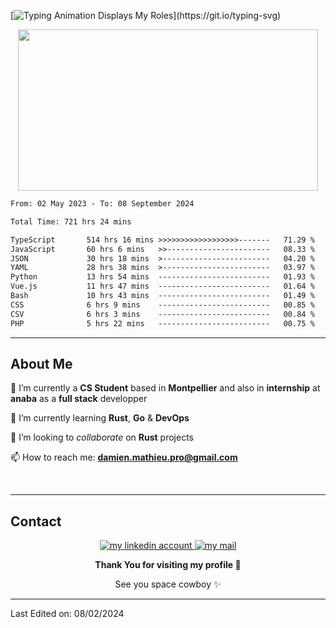 [![Typing Animation Displays My Roles](https://readme-typing-svg.herokuapp.com?color=%FFFFFF&lines=Hello+I'm+Damien+MATHIEU;Welcome+to+my+Github+profile!;)](https://git.io/typing-svg)

 <p align="center">
     <img align="center" src="https://media.giphy.com/media/11KzOet1ElBDz2/giphy.gif" width="480" height="258" /> 
 </p>

 <!--START_SECTION:waka-->

```txt
From: 02 May 2023 - To: 08 September 2024

Total Time: 721 hrs 24 mins

TypeScript       514 hrs 16 mins >>>>>>>>>>>>>>>>>>-------   71.29 %
JavaScript       60 hrs 6 mins   >>-----------------------   08.33 %
JSON             30 hrs 18 mins  >------------------------   04.20 %
YAML             28 hrs 38 mins  >------------------------   03.97 %
Python           13 hrs 54 mins  -------------------------   01.93 %
Vue.js           11 hrs 47 mins  -------------------------   01.64 %
Bash             10 hrs 43 mins  -------------------------   01.49 %
CSS              6 hrs 9 mins    -------------------------   00.85 %
CSV              6 hrs 3 mins    -------------------------   00.84 %
PHP              5 hrs 22 mins   -------------------------   00.75 %
```

<!--END_SECTION:waka-->
 
 
 <!--
 <p align="center">
           <img src="https://wakatime.com/share/@b21fb822-1b1e-4a56-b3ac-d647f03795fd/3d8fc332-54a6-4d29-9469-965955d6e018.svg"/>
 </p>
 <p align="center">
  <img src="https://wakatime.com/share/@b21fb822-1b1e-4a56-b3ac-d647f03795fd/5d7b153c-4137-40c1-8270-25e516f9619c.svg"/>
 </p>
 -->

 ---

<!-- About Me Section -->

## About Me

<!-- Coding GIF image -->

🔭 I’m currently a **CS Student** based in **Montpellier** and also in **internship** at **anaba** as a **full stack** developper

🌱 I’m currently learning **Rust**, **Go** & **DevOps**

👯 I’m looking to _collaborate_ on **Rust** projects

📫 How to reach me: **damien.mathieu.pro@gmail.com**

<br />
<!-- Contact Section -->

---

## Contact

<p align="center">
<a href="https://www.linkedin.com/in/damien-mathieu-a70348241/" target="_blank">
<img src="https://img.shields.io/badge/LinkedIn-0077B5?style=for-the-badge&logo=linkedin&logoColor=white" alt="my linkedin account" />
</a>
<a href="mailto:damien.mathieu.pro@gmail.com" target="_blank">
<img src="https://img.shields.io/badge/Gmail-D14836?style=for-the-badge&logo=gmail&logoColor=white" alt="my mail" />
</a>
</p>


<p align="center"><b>Thank You for visiting my profile 🙏</b></p>
<p align="center">See you space cowboy ✨ </p>

---


Last Edited on: 08/02/2024


 
